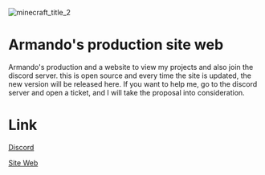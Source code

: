 ![minecraft_title_2](https://github.com/armandopazzo/Armando-s-Production/assets/132507352/b5b535e1-cd47-4d70-a357-9d7a5edbbcb0)
# Armando's production site web
Armando's production and a website to view my projects and also join the discord server.
this is open source and every time the site is updated, the new version will be released here.
If you want to help me, go to the discord server and open a ticket, and I will take the proposal into consideration.

# Link
[Discord](https://discord.gg/cvCpVmkjTF)

[Site Web](https://armando-production.netlify.app)
